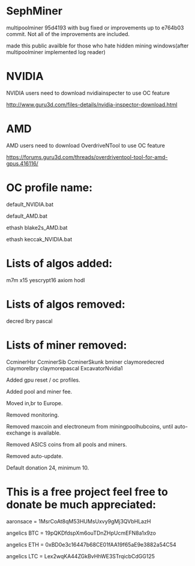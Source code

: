 # SephMiner

multipoolminer 95d4193 with bug fixed or improvements up to e764b03 commit.
Not all of the improvements are included.

made this public availble for those who hate hidden mining windows(after multipoolminer implemented log reader)

# NVIDIA
NVIDIA users need to download nvidiainspecter to use OC feature

http://www.guru3d.com/files-details/nvidia-inspector-download.html

# AMD
AMD users need to download OverdriveNTool to use OC feature

https://forums.guru3d.com/threads/overdriventool-tool-for-amd-gpus.416116/

# OC profile name:
default_NVIDIA.bat

default_AMD.bat

ethash blake2s_AMD.bat

ethash keccak_NVIDIA.bat

# Lists of algos added:
m7m
x15
yescrypt16
axiom
hodl

# Lists of algos removed:
decred
lbry
pascal

# Lists of miner removed:
CcminerHsr
CcminerSib
CcminerSkunk
bminer
claymoredecred
claymorelbry
claymorepascal
ExcavatorNvidia1

Added gpu reset / oc profiles.

Added pool and miner fee.

Moved in,br to Europe.

Removed monitoring.

Removed maxcoin and electroneum from miningpoolhubcoins, until auto-exchange is available.

Removed ASICS coins from all pools and miners.

Removed auto-update.

Default donation 24, minimum 10.

# This is a free project feel free to donate be much appreciated:

aaronsace = 1MsrCoAt8qM53HUMsUxvy9gMj3QVbHLazH

angelics BTC = 19pQKDfdspXm6ouTDnZHpUcmEFN8a1x9zo

angelics ETH = 0xBD0e3c16447b68CE01fAA19f65aE9e3882a54C54

angelics LTC = Lex2wqKA44ZGkBvHhWE3STrqicbCdGG125

